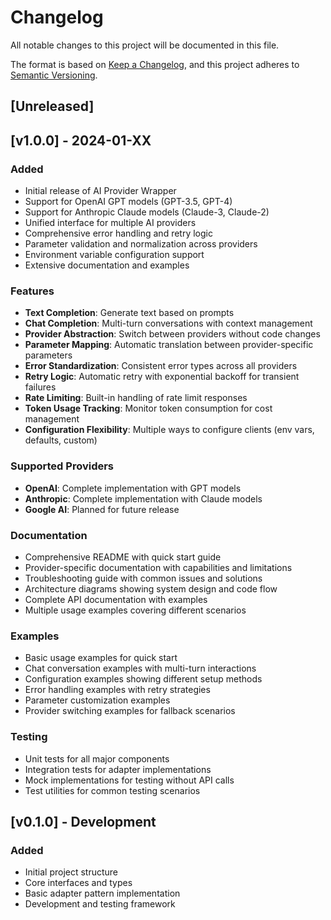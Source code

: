 # Changelog

All notable changes to this project will be documented in this file.

The format is based on [Keep a Changelog](https://keepachangelog.com/en/1.0.0/),
and this project adheres to [Semantic Versioning](https://semver.org/spec/v2.0.0.html).

## [Unreleased]

## [v1.0.0] - 2024-01-XX

### Added
- Initial release of AI Provider Wrapper
- Support for OpenAI GPT models (GPT-3.5, GPT-4)
- Support for Anthropic Claude models (Claude-3, Claude-2)
- Unified interface for multiple AI providers
- Comprehensive error handling and retry logic
- Parameter validation and normalization across providers
- Environment variable configuration support
- Extensive documentation and examples

### Features
- **Text Completion**: Generate text based on prompts
- **Chat Completion**: Multi-turn conversations with context management
- **Provider Abstraction**: Switch between providers without code changes
- **Parameter Mapping**: Automatic translation between provider-specific parameters
- **Error Standardization**: Consistent error types across all providers
- **Retry Logic**: Automatic retry with exponential backoff for transient failures
- **Rate Limiting**: Built-in handling of rate limit responses
- **Token Usage Tracking**: Monitor token consumption for cost management
- **Configuration Flexibility**: Multiple ways to configure clients (env vars, defaults, custom)

### Supported Providers
- **OpenAI**: Complete implementation with GPT models
- **Anthropic**: Complete implementation with Claude models  
- **Google AI**: Planned for future release

### Documentation
- Comprehensive README with quick start guide
- Provider-specific documentation with capabilities and limitations
- Troubleshooting guide with common issues and solutions
- Architecture diagrams showing system design and code flow
- Complete API documentation with examples
- Multiple usage examples covering different scenarios

### Examples
- Basic usage examples for quick start
- Chat conversation examples with multi-turn interactions
- Configuration examples showing different setup methods
- Error handling examples with retry strategies
- Parameter customization examples
- Provider switching examples for fallback scenarios

### Testing
- Unit tests for all major components
- Integration tests for adapter implementations
- Mock implementations for testing without API calls
- Test utilities for common testing scenarios

## [v0.1.0] - Development

### Added
- Initial project structure
- Core interfaces and types
- Basic adapter pattern implementation
- Development and testing framework
